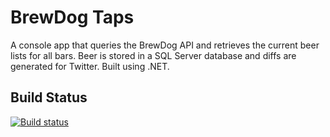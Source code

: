 # BrewDog Taps

A console app that queries the BrewDog API and retrieves the current beer lists for all bars. Beer is stored in a SQL Server database and diffs are generated for Twitter. Built using .NET.

## Build Status

[![Build status](https://ci.appveyor.com/api/projects/status/y8pjtlv82wdbh7ge/branch/master?svg=true)](https://ci.appveyor.com/project/JoeBrock73129/brewdogtaps/branch/master)
